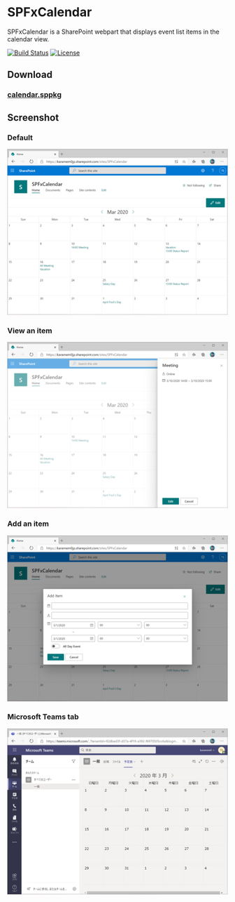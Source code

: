 # SPFxCalendar

SPFxCalendar is a SharePoint webpart that displays event list items in the calendar view.

[![Build Status](https://dev.azure.com/karamem0jp/SPFxCalendar/_apis/build/status/SPFxCalendar?branchName=master)](https://dev.azure.com/karamem0jp/SPFxCalendar/_build/latest?definitionId=32&branchName=master)
[![License](https://img.shields.io/github/license/karamem0/spfxcalendar.svg)](https://github.com/karamem0/spfxcalendar/blob/master/LICENSE)

## Download

### [calendar.sppkg](https://github.com/karamem0/spfxcalendar/releases/download/v1.5.3/calendar.sppkg)

## Screenshot

### Default
![screenshot1](./img/screenshot1.png)

### View an item
![screenshot2](./img/screenshot2.png)

### Add an item
![screenshot3](./img/screenshot3.png)

### Microsoft Teams tab
![screenshot4](./img/screenshot4.png)
